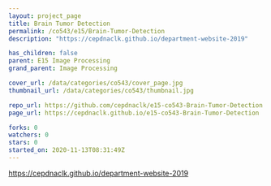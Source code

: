 ```yaml
---
layout: project_page
title: Brain Tumor Detection
permalink: /co543/e15/Brain-Tumor-Detection
description: "https://cepdnaclk.github.io/department-website-2019"

has_children: false
parent: E15 Image Processing
grand_parent: Image Processing

cover_url: /data/categories/co543/cover_page.jpg
thumbnail_url: /data/categories/co543/thumbnail.jpg

repo_url: https://github.com/cepdnaclk/e15-co543-Brain-Tumor-Detection
page_url: https://cepdnaclk.github.io/e15-co543-Brain-Tumor-Detection

forks: 0
watchers: 0
stars: 0
started_on: 2020-11-13T08:31:49Z
---
```

https://cepdnaclk.github.io/department-website-2019

